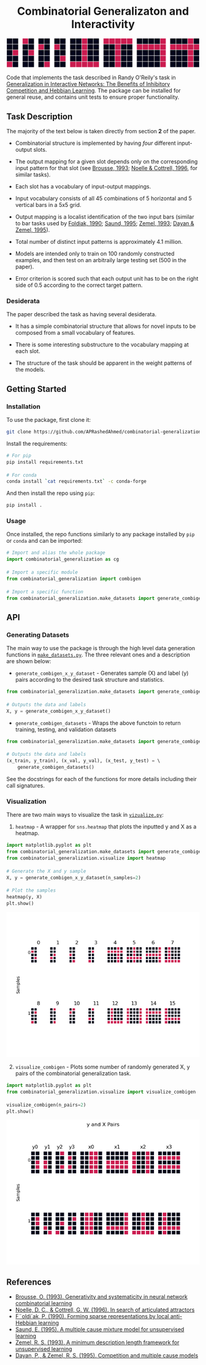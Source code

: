 <div align="center">

# Combinatorial Generalizaton and Interactivity

![](images/example_sample.png)

</div>

Code that implements the task described in Randy O'Reily's task in
[Generalization in Interactive Networks: The Benefits of Inhibitory Competition and Hebbian Learning][1].
The package can be installed for general reuse, and contains unit tests to ensure
proper functionality.

## Task Description

The majority of the text below is taken directly from section **2** of the
paper.

-   Combinatorial structure is implemented by having *four* different input-output
    slots.

-   The output mapping for a given slot depends only on the corresponding input
    pattern for that slot (see [Brousse, 1993][2]; [Noelle & Cottrell, 1996][3],
    for similar tasks).

-   Each slot has a vocabulary of input-output mappings.

-   Input vocabulary consists of all 45 combinations of 5 horizontal and 5
    vertical bars in a 5x5 grid.

-   Output mapping is a localist identification of the two input bars (similar to
    bar tasks used by [Foldiak, 1990][4]; [Saund, 1995][5]; [Zemel, 1993][6]; 
    [Dayan & Zemel, 1995][7]\).

-   Total number of distinct input patterns is approximately 4.1 million.

-   Models are intended only to train on 100 randomly constructed examples, and
    then test on an arbitraily large testing set (500 in the paper).

-   Error criterion is scored such that each output unit has to be on the right
	side of 0.5 according to the correct target pattern.

### Desiderata

The paper described the task as having several desiderata.

-   It has a simple combinatorial structure that allows for novel inputs to be
    composed from a small vocabulary of features.
	
-   There is some interesting substructure to the vocabulary mapping at each slot.

-   The structure of the task should be apparent in the weight patterns of the
    models.

## Getting Started

### Installation

To use the package, first clone it:

```bash
git clone https://github.com/APRashedAhmed/combinatorial-generalization.git
```

Install the requirements:

```bash
# For pip
pip install requirements.txt

# For conda
conda install `cat requirements.txt` -c conda-forge
```

And then install the repo using `pip`:
```bash
pip install .
```

### Usage

Once installed, the repo functions similarly to any package installed by `pip`
or `conda` and can be imported:

```python
# Import and alias the whole package
import combinatorial_generalization as cg

# Import a specific module
from combinatorial_generalization import combigen

# Import a specific function
from combinatorial_generalization.make_datasets import generate_combigen_x_y_dataset
```

## API

### Generating Datasets

The main way to use the package is through the high level data generation
functions in [`make_datasets.py`](combinatorial_generalization/make_datasets.py). 
The three relevant ones and a description are shown below:

- `generate_combigen_x_y_dataset` - Generates sample (X) and label (y) pairs
according to the desired task structure and statistics.

```python
from combinatorial_generalization.make_datasets import generate_combigen_x_y_dataset

# Outputs the data and labels
X, y = generate_combigen_x_y_dataset() 
```

- `generate_combigen_datasets` - Wraps the above functoin to return training,
testing, and validation datasets

```python
from combinatorial_generalization.make_datasets import generate_combigen_datasets

# Outputs the data and labels
(x_train, y_train), (x_val, y_val), (x_test, y_test) = \ 
	generate_combigen_datasets()
```

See the docstrings for each of the functions for more details including their
call signatures.

### Visualization

There are two main ways to visualize the task in 
[`vizualize.py`](combinatorial_generalization/visualize.py):

1. `heatmap` - A wrapper for `sns.heatmap` that plots the inputted y and X as a
heatmap.

```python
import matplotlib.pyplot as plt
from combinatorial_generalization.make_datasets import generate_combigen_x_y_dataset
from combinatorial_generalization.visualize import heatmap

# Generate the X and y sample
X, y = generate_combigen_x_y_dataset(n_samples=2)

# Plot the samples
heatmap(y, X)
plt.show()
```
![](images/heatmap_2_samples.png)

2. `visualize_combigen` - Plots some number of randomly generated X, y pairs of
the combinatorial generalization task.

```python
import matplotlib.pyplot as plt
from combinatorial_generalization.visualize import visualize_combigen

visualize_combigen(n_pairs=2)
plt.show()
```
![](images/visualize_combigen_2_samples.png)

## References

-   [Brousse, O. (1993). Generativity and systematicity in neural network combinatorial learning][2]
-   [Noelle, D. C., & Cottrell, G. W. (1996). In search of articulated attractors][3]
-   [F¨oldi´ak, P. (1990). Forming sparse representations by local anti-Hebbian learning][4]
-   [Saund, E. (1995). A multiple cause mixture model for unsupervised learning][5]
-   [Zemel, R. S. (1993). A minimum description length framework for unsupervised learning][6]
-   [Dayan, P., & Zemel, R. S. (1995). Competition and multiple cause models][7]

<!-- Markdown References -->

[1]: https://www.mitpressjournals.org/doi/10.1162/08997660152002834
[2]: https://scholar.colorado.edu/csci_techreports/647/
[3]: http://citeseerx.ist.psu.edu/viewdoc/summary?doi=10.1.1.51.2295
[4]: https://link.springer.com/article/10.1007%2FBF02331346
[5]: https://www.mitpressjournals.org/doi/10.1162/neco.1995.7.1.51
[6]: http://citeseerx.ist.psu.edu/viewdoc/summary?doi=10.1.1.53.6050
[7]: http://www.gatsby.ucl.ac.uk/~dayan/papers/cdz95.pdf

